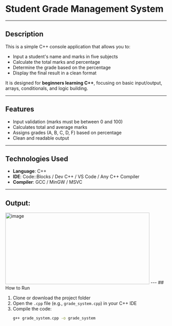 #  Student Grade Management System

---

##  Description

This is a simple C++ console application that allows you to:

- Input a student's name and marks in five subjects  
- Calculate the total marks and percentage  
- Determine the grade based on the percentage  
- Display the final result in a clean format

It is designed for **beginners learning C++**, focusing on basic input/output, arrays, conditionals, and logic building.

---

##  Features

-  Input validation (marks must be between 0 and 100)  
-  Calculates total and average marks  
-  Assigns grades (A, B, C, D, F) based on percentage  
-  Clean and readable output

---

##  Technologies Used

- **Language**: C++  
- **IDE**: Code::Blocks / Dev C++ / VS Code / Any C++ Compiler  
- **Compiler**: GCC / MinGW / MSVC

---
##  Output:

<img width="450" height="223" alt="image" src="https://github.com/user-attachments/assets/c7a93616-87c7-4997-a1df-d5dd4efa939a" />
---
##  How to Run

1. Clone or download the project folder  
2. Open the `.cpp` file (e.g., `grade_system.cpp`) in your C++ IDE  
3. Compile the code:
   ```bash
   g++ grade_system.cpp -o grade_system
